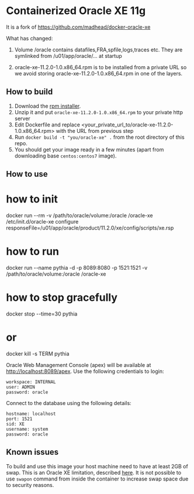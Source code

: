 # Containerized Oracle XE 11g

It is a fork of https://github.com/madhead/docker-oracle-xe

What has changed:

1. Volume /oracle contains datafiles,FRA,spfile,logs,traces etc.
They are symlinked from /u01/app/oracle/... at startup

2. oracle-xe-11.2.0-1.0.x86_64.rpm is to be installed from a private URL so we avoid storing oracle-xe-11.2.0-1.0.x86_64.rpm in one of the layers.

## How to build

1. Download the [rpm installer](http://www.oracle.com/technetwork/database/database-technologies/express-edition/downloads/index.html).
1. Unzip it and put `oracle-xe-11.2.0-1.0.x86_64.rpm` to your private http server
1. Edit Dockerfile and replace <your_private_url_to/oracle-xe-11.2.0-1.0.x86_64.rpm> with the URL from previous step
1. Run `docker build -t "you/oracle-xe" .` from the root directory of this repo.
1. You should get your image ready in a few minutes (apart from downloading base `centos:centos7` image).

## How to use

# how to init
docker run --rm -v /path/to/oracle/volume:/oracle <YourRegistry>/oracle-xe /etc/init.d/oracle-xe configure responseFile=/u01/app/oracle/product/11.2.0/xe/config/scripts/xe.rsp

# how to run
docker run --name pythia -d -p 8089:8080 -p 1521:1521 -v /path/to/oracle/volume:/oracle <YourRegistry>/oracle-xe

# how to stop gracefully
docker stop --time=30 pythia
# or
docker kill -s TERM pythia

Oracle Web Management Console (apex) will be available at [http://localhost:8089/apex](http://localhost:8089/apex).
Use the following credentials to login:

    workspace: INTERNAL
    user: ADMIN
    password: oracle

Connect to the database using the following details:

    hostname: localhost
    port: 1521
    sid: XE
    username: system
    password: oracle

## Known issues

To build and use this image your host machine need to have at least 2GB of swap.
This is an Oracle XE limitation, described [here](http://docs.oracle.com/cd/E17781_01/install.112/e18802/toc.htm#XEINL106).
It is not possible to use `swapon` command from inside the container to increase swap space due to security reasons.
